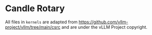 # Candle Rotary

All files in `kernels` are adapted from https://github.com/vllm-project/vllm/tree/main/csrc and are under the vLLM
Project copyright.
